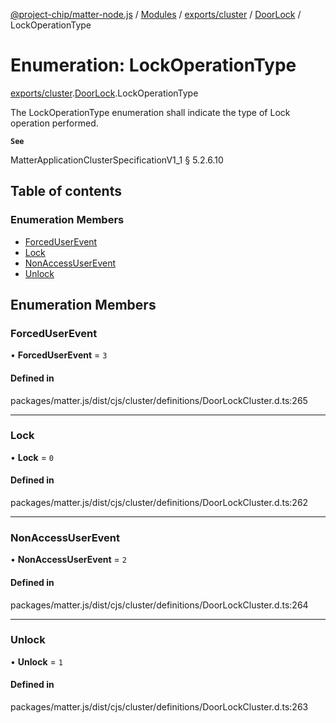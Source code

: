 [@project-chip/matter-node.js](../README.md) / [Modules](../modules.md) / [exports/cluster](../modules/exports_cluster.md) / [DoorLock](../modules/exports_cluster.DoorLock.md) / LockOperationType

# Enumeration: LockOperationType

[exports/cluster](../modules/exports_cluster.md).[DoorLock](../modules/exports_cluster.DoorLock.md).LockOperationType

The LockOperationType enumeration shall indicate the type of Lock operation performed.

**`See`**

MatterApplicationClusterSpecificationV1_1 § 5.2.6.10

## Table of contents

### Enumeration Members

- [ForcedUserEvent](exports_cluster.DoorLock.LockOperationType.md#forceduserevent)
- [Lock](exports_cluster.DoorLock.LockOperationType.md#lock)
- [NonAccessUserEvent](exports_cluster.DoorLock.LockOperationType.md#nonaccessuserevent)
- [Unlock](exports_cluster.DoorLock.LockOperationType.md#unlock)

## Enumeration Members

### ForcedUserEvent

• **ForcedUserEvent** = ``3``

#### Defined in

packages/matter.js/dist/cjs/cluster/definitions/DoorLockCluster.d.ts:265

___

### Lock

• **Lock** = ``0``

#### Defined in

packages/matter.js/dist/cjs/cluster/definitions/DoorLockCluster.d.ts:262

___

### NonAccessUserEvent

• **NonAccessUserEvent** = ``2``

#### Defined in

packages/matter.js/dist/cjs/cluster/definitions/DoorLockCluster.d.ts:264

___

### Unlock

• **Unlock** = ``1``

#### Defined in

packages/matter.js/dist/cjs/cluster/definitions/DoorLockCluster.d.ts:263
